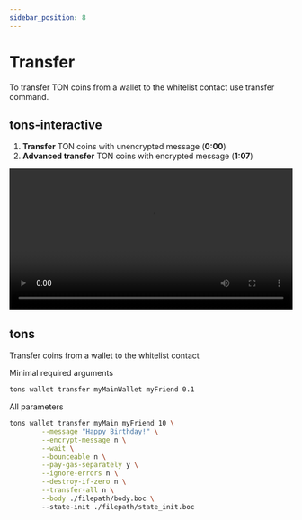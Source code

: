 ```yaml
---
sidebar_position: 8
---
```


# Transfer

To transfer TON coins from a wallet to the whitelist contact use transfer command.

## tons-interactive

1. **Transfer** TON coins with unencrypted message (**0:00**)
2. **Advanced transfer** TON coins with encrypted message (**1:07**)

<video controls width="100%" height="auto">
  <source src="https://tonfactory.github.io/tons-docs/vid/tons-interactive-transfer.mov" type="video/mp4" />
</video>

## tons

Transfer coins from a wallet to the whitelist contact

Minimal required arguments
```bash
tons wallet transfer myMainWallet myFriend 0.1
```

All parameters
```bash
tons wallet transfer myMain myFriend 10 \
        --message "Happy Birthday!" \
        --encrypt-message n \
        --wait \
        --bounceable n \
        --pay-gas-separately y \
        --ignore-errors n \
        --destroy-if-zero n \
        --transfer-all n \
        --body ./filepath/body.boc \ 
        --state-init ./filepath/state_init.boc
```
